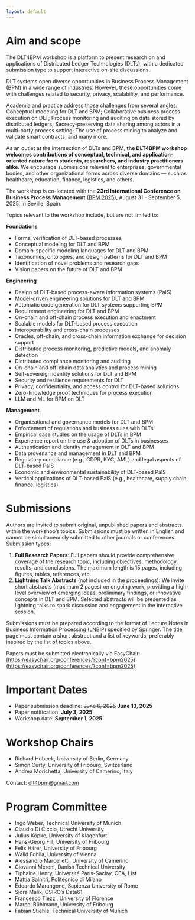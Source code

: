```yaml
---
layout: default
---
```


<!-- # DLT4BPM 2025 -->

# Aim and scope

The DLT4BPM workshop is a platform to present research on and applications of Distributed Ledger Technologies (DLTs), with a dedicated submission type to support interactive on-site discussions.

DLT systems open diverse opportunities in Business Process Management (BPM) in a wide range of industries. However, these opportunities come with challenges related to security, privacy, scalability, and performance.

Academia and practice address those challenges from several angles: Conceptual modeling for DLT and BPM; Collaborative business process execution on DLT; Process monitoring and auditing on data stored by distributed ledgers; Secrecy-preserving data sharing among actors in a multi-party process setting; The use of process mining to analyze and validate smart contracts; and many more. 

As an outlet at the intersection of DLTs and BPM, **the DLT4BPM workshop welcomes contributions of conceptual, technical, and application-oriented nature from students, researchers, and industry practitioners alike**. We encourage submissions relevant to enterprises, governmental bodies, and other organizational forms across diverse domains — such as healthcare, education, finance, logistics, and others.

The workshop is co-located with the **23rd International Conference on Business Process Management**
([BPM 2025](https://www.bpm2025seville.org/)), August 31 - September 5, 2025, in Seville, Spain.

Topics relevant to the workshop include, but are not limited to:  

**Foundations**
* Formal verification of DLT-based processes
* Conceptual modeling for DLT and BPM
* Domain-specific modeling languages for DLT and BPM
* Taxonomies, ontologies, and design patterns for DLT and BPM
* Identification of novel problems and  research gaps
* Vision papers on the future of DLT and BPM

**Engineering**
* Design of DLT-based process-aware information systems (PaIS)
* Model-driven engineering solutions for DLT and BPM
* Automatic code generation for DLT systems supporting BPM
* Requirement engineering for DLT and BPM
* On-chain and off-chain process execution and enactment
* Scalable models for DLT-based process execution
* Interoperability and cross-chain processes 
* Oracles, off-chain, and cross-chain information exchange for decision support
* Distributed process monitoring, predictive models, and anomaly detection
* Distributed compliance monitoring and auditing
* On-chain and off-chain data analytics and process mining
* Self-sovereign identity solutions for DLT and BPM
* Security and resilience requirements for DLT
* Privacy, confidentiality, and access control for DLT-based solutions
* Zero-knowledge proof techniques for process execution
* LLM and ML for BPM on DLT

**Management**
* Organizational and governance models for DLT and BPM
* Enforcement of regulations and business rules with DLTs
* Empirical case studies on the usage of DLTs in BPM
* Experience report on the use & adoption of DLTs in businesses
* Authentication and identity management in DLT and BPM
* Data provenance and management in DLT and BPM
* Regulatory compliance (e.g., GDPR, KYC, AML) and legal aspects of DLT-based PaIS
* Economic and environmental sustainability of DLT-based PaIS
* Vertical applications of DLT-based PaIS (e.g., healthcare, supply chain, finance, logistics)


# Submissions
Authors are invited to submit original, unpublished papers and abstracts within the workshop’s topics. Submissions must be written in English and cannot be simultaneously submitted to other journals or conferences. Submission types:
1. **Full Research Papers**: Full papers should provide comprehensive coverage of the research topic, including objectives, methodology, results, and conclusions. The maximum length is 15 pages, including figures, tables, references, etc.
2. **Lightning Talk Abstracts** (not included in the proceedings): We invite short abstracts (maximum 2 pages) on ongoing work, providing a high-level overview of emerging ideas, preliminary findings, or innovative concepts in DLT and BPM. Selected abstracts will be presented as lightning talks to spark discussion and engagement in the interactive session.

Submissions must be prepared according to the format of Lecture Notes in Business Information Processing ([LNBIP](https://www.springer.com/gp/computer-science/lncs/conference-proceedings-guidelines)) specified by Springer. The title page must contain a short abstract and a list of keywords, preferably inspired by the list of topics above. 

Papers must be submitted electronically via EasyChair: [https://easychair.org/conferences/?conf=bpm2025](https://easychair.org/conferences/?conf=bpm2025)

# Important Dates
* Paper submission deadline: ~~June 6, 2025~~ **June 13, 2025**
* Paper notification: **July 3, 2025**
* Workshop date: **September 1, 2025**

# Workshop Chairs
* Richard Hobeck, University of Berlin, Germany
* Simon Curty, University of Fribourg, Switzerland
* Andrea Morichetta, University of Camerino, Italy

Contact: dlt4bpm@gmail.com

# Program Committee
* Ingo Weber, Technical University of Munich
* Claudio Di Ciccio, Utrecht University
* Julius Köpke, University of Klagenfurt
* Hans-Georg Fill, University of Fribourg
* Felix Härer, University of Fribourg
* Walid Fdhila, University of Vienna
* Alessandro Marcelletti, University of Camerino
* Giovanni Meroni, Danish Technical University
* Tiphaine Henry, Université Paris-Saclay, CEA, List
* Mattia Salnitri, Politecnico di Milano
* Edoardo Marangone, Sapienza University of Rome
* Sidra Malik, CSIRO’s Data61
* Francesco Tiezzi, University of Florence
* Marcel Bühlmann, University of Fribourg
* Fabian Stiehle, Technical University of Munich
